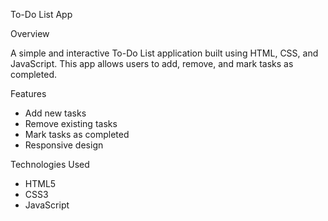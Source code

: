 To-Do List App

Overview

A simple and interactive To-Do List application built using HTML, CSS, and JavaScript. This app allows users to add, remove, and mark tasks as completed.

Features

- Add new tasks
- Remove existing tasks
- Mark tasks as completed
- Responsive design

Technologies Used

- HTML5
- CSS3
- JavaScript



